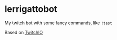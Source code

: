 # lerrigattobot

My twitch bot with some fancy commands, like `!test`

Based on [TwitchIO](https://github.com/TwitchIO/TwitchIO)
